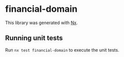 # financial-domain

This library was generated with [Nx](https://nx.dev).

## Running unit tests

Run `nx test financial-domain` to execute the unit tests.
